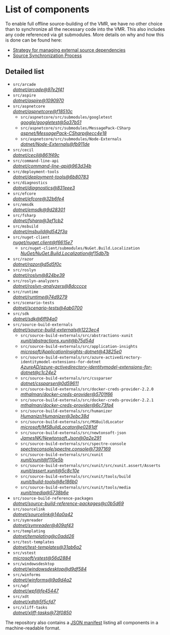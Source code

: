 ﻿# List of components

To enable full offline source-building of the VMR, we have no other choice than to synchronize all the necessary code into the VMR. This also includes any code referenced via git submodules. More details on why and how this is done can be found here:
- [Strategy for managing external source dependencies](src/arcade/Documentation/UnifiedBuild/VMR-Strategy-For-External-Source.md)
- [Source Synchronization Process](src/arcade/Documentation/UnifiedBuild/VMR-Design-And-Operation.md#source-synchronization-process)

## Detailed list

<!-- component list beginning -->
- `src/arcade`  
*[dotnet/arcade@97e2f41](https://github.com/dotnet/arcade/tree/97e2f41e909dcabb1103fe98ba4540a246662187)*
- `src/aspire`  
*[dotnet/aspire@1090970](https://github.com/dotnet/aspire/tree/1090970d16021e76f540116431570ad69eb28b6a)*
- `src/aspnetcore`  
*[dotnet/aspnetcore@f18510c](https://github.com/dotnet/aspnetcore/tree/f18510c2fbdfc11b8144ced4857b3d878fa70965)*
    - `src/aspnetcore/src/submodules/googletest`  
    *[google/googletest@5a37b51](https://github.com/google/googletest/tree/5a37b517ad4ab6738556f0284c256cae1466c5b4)*
    - `src/aspnetcore/src/submodules/MessagePack-CSharp`  
    *[aspnet/MessagePack-CSharp@ecc4e18](https://github.com/aspnet/MessagePack-CSharp/tree/ecc4e18ad7a0c7db51cd7e3d2997a291ed01444d)*
    - `src/aspnetcore/src/submodules/Node-Externals`  
    *[dotnet/Node-Externals@fb911de](https://github.com/dotnet/Node-Externals/tree/fb911deddbaf7367146718374a403d393571f18a)*
- `src/cecil`  
*[dotnet/cecil@861f49c](https://github.com/dotnet/cecil/tree/861f49c137941b9722a43e5993ccac7716c8528c)*
- `src/command-line-api`  
*[dotnet/command-line-api@963d34b](https://github.com/dotnet/command-line-api/tree/963d34b1fb712c673bfb198133d7e988182c9ef4)*
- `src/deployment-tools`  
*[dotnet/deployment-tools@6b80783](https://github.com/dotnet/deployment-tools/tree/6b80783f6743ee9f18940eb6acb7135e5c111d4b)*
- `src/diagnostics`  
*[dotnet/diagnostics@831eee3](https://github.com/dotnet/diagnostics/tree/831eee3a9e69dd886fa190a9914a7f66260c653a)*
- `src/efcore`  
*[dotnet/efcore@32b6fe4](https://github.com/dotnet/efcore/tree/32b6fe47020ef50d3ab442dc59b09caf1efb06d3)*
- `src/emsdk`  
*[dotnet/emsdk@9d28301](https://github.com/dotnet/emsdk/tree/9d28301f6a5f512db14f242f7403a4bfbcbcc8a4)*
- `src/fsharp`  
*[dotnet/fsharp@3ef1cb2](https://github.com/dotnet/fsharp/tree/3ef1cb25ffb292b5c87f9604d1a09b032277bf76)*
- `src/msbuild`  
*[dotnet/msbuild@d542f3a](https://github.com/dotnet/msbuild/tree/d542f3a80101883083b95fff0b67666b63002751)*
- `src/nuget-client`  
*[nuget/nuget.client@f6615e7](https://github.com/nuget/nuget.client/tree/f6615e7a7177dd820b74b007c5f6b691ceedada3)*
    - `src/nuget-client/submodules/NuGet.Build.Localization`  
    *[NuGet/NuGet.Build.Localization@f15db7b](https://github.com/NuGet/NuGet.Build.Localization/tree/f15db7b7c6f5affbea268632ef8333d2687c8031)*
- `src/razor`  
*[dotnet/razor@d5d5f0c](https://github.com/dotnet/razor/tree/d5d5f0c8e9e6eb1a0bfcf6987bf75a0d68c177c6)*
- `src/roslyn`  
*[dotnet/roslyn@824be39](https://github.com/dotnet/roslyn/tree/824be39308727be58e613daa944f1cfbeb374eb6)*
- `src/roslyn-analyzers`  
*[dotnet/roslyn-analyzers@8dcccce](https://github.com/dotnet/roslyn-analyzers/tree/8dccccec1ce3bd2fb532ec77d7e092ab9d684db7)*
- `src/runtime`  
*[dotnet/runtime@74d9279](https://github.com/dotnet/runtime/tree/74d927967dcf9dc1801c310603d6dc843dc28ad6)*
- `src/scenario-tests`  
*[dotnet/scenario-tests@4ab0700](https://github.com/dotnet/scenario-tests/tree/4ab07002cb46cf169c85a09a546709a20642c65b)*
- `src/sdk`  
*[dotnet/sdk@6ff94a0](https://github.com/dotnet/sdk/tree/6ff94a0049689f43c185651103f01b5f500ff4d8)*
- `src/source-build-externals`  
*[dotnet/source-build-externals@1223ec4](https://github.com/dotnet/source-build-externals/tree/1223ec47c74e79d44950d429a36386de6c7bf9c8)*
    - `src/source-build-externals/src/abstractions-xunit`  
    *[xunit/abstractions.xunit@b75d54d](https://github.com/xunit/abstractions.xunit/tree/b75d54d73b141709f805c2001b16f3dd4d71539d)*
    - `src/source-build-externals/src/application-insights`  
    *[microsoft/ApplicationInsights-dotnet@43825e0](https://github.com/microsoft/ApplicationInsights-dotnet/tree/43825e06a22cdfb702fc199a7ba99a7d541d48c6)*
    - `src/source-build-externals/src/azure-activedirectory-identitymodel-extensions-for-dotnet`  
    *[AzureAD/azure-activedirectory-identitymodel-extensions-for-dotnet@c1c24e2](https://github.com/AzureAD/azure-activedirectory-identitymodel-extensions-for-dotnet/tree/c1c24e29d5eeac2a2cd53fe0b5656924bdb69e3d)*
    - `src/source-build-externals/src/cssparser`  
    *[dotnet/cssparser@0d59611](https://github.com/dotnet/cssparser/tree/0d59611784841735a7778a67aa6e9d8d000c861f)*
    - `src/source-build-externals/src/docker-creds-provider-2.2.0`  
    *[mthalman/docker-creds-provider@5701f66](https://github.com/mthalman/docker-creds-provider/tree/5701f6667c1fbd805684857baaa860383bbdfed7)*
    - `src/source-build-externals/src/docker-creds-provider-2.2.1`  
    *[mthalman/docker-creds-provider@6c73fa4](https://github.com/mthalman/docker-creds-provider/tree/6c73fa4784795ae07f49305a057abf5c473d2adb)*
    - `src/source-build-externals/src/humanizer`  
    *[Humanizr/Humanizer@3ebc38d](https://github.com/Humanizr/Humanizer/tree/3ebc38de585fc641a04b0e78ed69468453b0f8a1)*
    - `src/source-build-externals/src/MSBuildLocator`  
    *[microsoft/MSBuildLocator@e0281df](https://github.com/microsoft/MSBuildLocator/tree/e0281df33274ac3c3e22acc9b07dcb4b31d57dc0)*
    - `src/source-build-externals/src/newtonsoft-json`  
    *[JamesNK/Newtonsoft.Json@0a2e291](https://github.com/JamesNK/Newtonsoft.Json/tree/0a2e291c0d9c0c7675d445703e51750363a549ef)*
    - `src/source-build-externals/src/spectre-console`  
    *[spectreconsole/spectre.console@7397169](https://github.com/spectreconsole/spectre.console/tree/7397169a2757dc3657598bdea4ac222c0f283425)*
    - `src/source-build-externals/src/xunit`  
    *[xunit/xunit@f110e5b](https://github.com/xunit/xunit/tree/f110e5bee5dfd4c08339587c9c3df9292fcb597c)*
    - `src/source-build-externals/src/xunit/src/xunit.assert/Asserts`  
    *[xunit/assert.xunit@5c8c10e](https://github.com/xunit/assert.xunit/tree/5c8c10e085eb42f39f2fe0b40c94bf56649eb0a4)*
    - `src/source-build-externals/src/xunit/tools/build`  
    *[xunit/build-tools@8e186b0](https://github.com/xunit/build-tools/tree/8e186b0f8e398796e75453f3f18952b06d29fdfd)*
    - `src/source-build-externals/src/xunit/tools/media`  
    *[xunit/media@5738b6e](https://github.com/xunit/media/tree/5738b6e86f08e0389c4392b939c20e3eca2d9822)*
- `src/source-build-reference-packages`  
*[dotnet/source-build-reference-packages@c0b5d69](https://github.com/dotnet/source-build-reference-packages/tree/c0b5d69a1a1513528c77fffff708c7502d57c35c)*
- `src/sourcelink`  
*[dotnet/sourcelink@14a0a42](https://github.com/dotnet/sourcelink/tree/14a0a42ffb29b53fb9939f14da5a4be8c6c07e0b)*
- `src/symreader`  
*[dotnet/symreader@409af43](https://github.com/dotnet/symreader/tree/409af431ee684f9e07d34bbd4e51b9933345c1e1)*
- `src/templating`  
*[dotnet/templating@c0add26](https://github.com/dotnet/templating/tree/c0add2639e0f6321a13b1e6f6e310d9fc2524872)*
- `src/test-templates`  
*[dotnet/test-templates@31ab6a2](https://github.com/dotnet/test-templates/tree/31ab6a2d0e3b19f17c4126c859564ccc3a0cae94)*
- `src/vstest`  
*[microsoft/vstest@56d2884](https://github.com/microsoft/vstest/tree/56d28849af08dc3143d019694aa92f186b89d2ac)*
- `src/windowsdesktop`  
*[dotnet/windowsdesktop@d9df584](https://github.com/dotnet/windowsdesktop/tree/d9df58445931a720168ac70927a26459cf01170a)*
- `src/winforms`  
*[dotnet/winforms@9a9d4a2](https://github.com/dotnet/winforms/tree/9a9d4a2a8474d89c5b4c5ba7b23a00a687c10b72)*
- `src/wpf`  
*[dotnet/wpf@fe45447](https://github.com/dotnet/wpf/tree/fe454478f101501710fe5c6d02df2907a5da914b)*
- `src/xdt`  
*[dotnet/xdt@5f5cfd7](https://github.com/dotnet/xdt/tree/5f5cfd7615e5f07f39b3ca49ff49cdb8c9e74a2b)*
- `src/xliff-tasks`  
*[dotnet/xliff-tasks@73f0850](https://github.com/dotnet/xliff-tasks/tree/73f0850939d96131c28cf6ea6ee5aacb4da0083a)*
<!-- component list end -->

The repository also contains a [JSON manifest](https://github.com/dotnet/dotnet/blob/main/src/source-manifest.json) listing all components in a machine-readable format.
